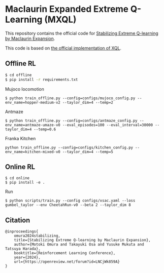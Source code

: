 # Maclaurin Expanded Extreme Q-Learning (MXQL)

This repository contains the official code for [Stabilizing Extreme Q-learning by Maclaurin Expansion](https://arxiv.org/pdf/2406.04896).


This code is based on [the official implementation of XQL](https://github.com/Div99/XQL).



## Offline RL
```.sh
$ cd offline
$ pip install -r requirements.txt
```

Mujoco locomotion
```
$ python train_offline.py --config=configs/mujoco_config.py --env_name=hopper-medium-v2 --taylor_dim=4 --temp=2
```

Antmaze
```
$ python train_offline.py --config=configs/antmaze_config.py --env_name=antmaze-umaze-v0 --eval_episodes=100 --eval_interval=30000 --taylor_dim=4 --temp=0.6
```

Franka Kitchen
```
python train_offline.py --config=configs/kitchen_config.py --env_name=kitchen-mixed-v0 --taylor_dim=4 --temp=5 
```

## Online RL
```
$ cd online
$ pip install -e .
```

Run
```
$ python scripts/train.py --config configs/xsac.yaml --loss gumbel_taylor --env CheetahRun-v0 --beta 2 --taylor_dim 8
```


## Citation
```
@inproceedings{
	omura2024stabilizing,
	title={Stabilizing Extreme Q-learning by Maclaurin Expansion},
	author={Motoki Omura and Takayuki Osa and Yusuke Mukuta and Tatsuya Harada},
	booktitle={Reinforcement Learning Conference},
	year={2024},
	url={https://openreview.net/forum?id=LNCjWk859A}
}
```